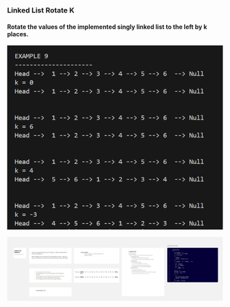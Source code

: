 ### Linked List Rotate K

#### Rotate the values of the implemented singly linked list to the left by k places.

![Linked list rotate output](../docs/console-output-rotate.png)

[![Linked list rotate Whiteboard](../docs/whiteboard-rotate.jpg)](https://miro.com/app/board/uXjVJI0qyq0=/?share_link_id=600617012255)
